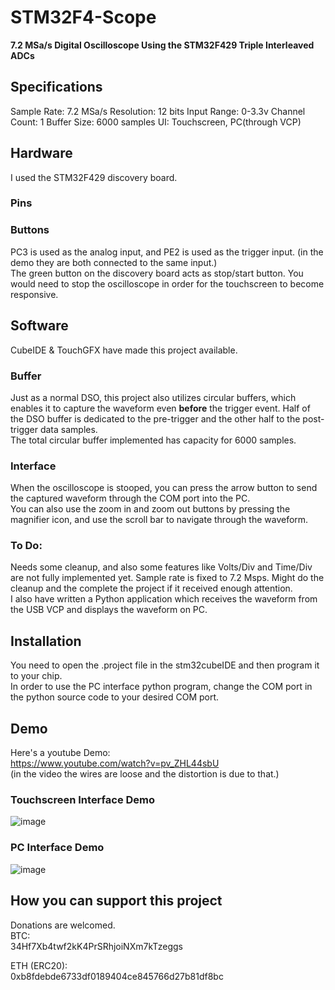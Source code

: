 # STM32F4-Scope
**7.2 MSa/s Digital Oscilloscope Using the STM32F429 Triple Interleaved ADCs**

## Specifications
Sample Rate: 7.2 MSa/s
Resolution: 12 bits
Input Range: 0-3.3v
Channel Count: 1
Buffer Size: 6000 samples
UI: Touchscreen, PC(through VCP)

## Hardware
I used the STM32F429 discovery board. <br>
### Pins

### Buttons
PC3 is used as the analog input, and PE2 is used as the trigger input. (in the demo they are both connected to the same input.) <br>
The green button on the discovery board acts as stop/start button. You would need to stop the oscilloscope in order for the touchscreen to become responsive. <br>

## Software
CubeIDE & TouchGFX have made this project available. <br>
### Buffer
Just as a normal DSO, this project also utilizes circular buffers, which enables it to capture the waveform even **before** the trigger event. Half of the DSO buffer is dedicated to the pre-trigger and the other half to the post-trigger data samples. <br>
The total circular buffer implemented has capacity for 6000 samples. <br>
### Interface
When the oscilloscope is stooped, you can press the arrow button to send the captured waveform through the COM port into the PC. <br>
You can also use the zoom in and zoom out buttons by pressing the magnifier icon, and use the scroll bar to navigate through the waveform. <br>
### To Do:
Needs some cleanup, and also some features like Volts/Div and Time/Div are not fully implemented yet. Sample rate is fixed to 7.2 Msps. Might do the cleanup and the complete the project if it received enough attention. <br>
I also have written a Python application which receives the waveform from the USB VCP and displays the waveform on PC.

## Installation
You need to open the .project file in the stm32cubeIDE and then program it to your chip. <br>
In order to use the PC interface python program, change the COM port in the python source code to your desired COM port.

## Demo
Here's a youtube Demo:<br>
https://www.youtube.com/watch?v=pv_ZHL44sbU<br>
(in the video the wires are loose and the distortion is due to that.)<br>
### Touchscreen Interface Demo
![image](https://user-images.githubusercontent.com/8644346/178038125-e4bdb67a-f545-4dda-a86f-d97f4b7a3c98.png) <br>
### PC Interface Demo
![image](https://user-images.githubusercontent.com/8644346/186186668-074957f8-7df2-4b6a-9288-2991fcd593d2.png)


## How you can support this project
Donations are welcomed.<br>
BTC:<br>
34Hf7Xb4twf2kK4PrSRhjoiNXm7kTzeggs

ETH (ERC20):<br>
0xb8fdebde6733df0189404ce845766d27b81df8bc
